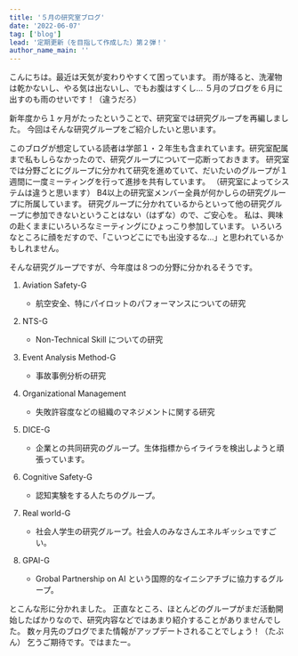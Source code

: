 ```yaml
---
title: '５月の研究室ブログ'
date: '2022-06-07'
tag: ['blog']
lead: '定期更新（を目指して作成した）第２弾！'
author_name_main: ''
---
```


こんにちは。最近は天気が変わりやすくて困っています。
雨が降ると、洗濯物は乾かないし、やる気は出ないし、でもお腹はすくし…
５月のブログを６月に出すのも雨のせいです！（違うだろ）

新年度から１ヶ月がたったということで、研究室では研究グループを再編しました。
今回はそんな研究グループをご紹介したいと思います。

このブログが想定している読者は学部１・２年生も含まれています。研究室配属まで私もしらなかったので、研究グループについて一応断っておきます。
研究室では分野ごとにグループに分かれて研究を進めていて、だいたいのグループが１週間に一度ミーティングを行って進捗を共有しています。
（研究室によってシステムは違うと思います）
B4以上の研究室メンバー全員が何かしらの研究グループに所属しています。
研究グループに分かれているからといって他の研究グループに参加できないということはない（はずな）ので、ご安心を。
私は、興味の赴くままにいろいろなミーティングにひょっこり参加しています。
いろいろなところに顔をだすので、「こいつどこにでも出没するな…」と思われているかもしれません。

そんな研究グループですが、今年度は８つの分野に分かれるそうです。

1. Aviation Safety-G
   - 航空安全、特にパイロットのパフォーマンスについての研究
1. NTS-G

   - Non-Technical Skill についての研究

1. Event Analysis Method-G

   - 事故事例分析の研究

1. Organizational Management

   - 失敗許容度などの組織のマネジメントに関する研究

1. DICE-G

   - 企業との共同研究のグループ。生体指標からイライラを検出しようと頑張っています。

1. Cognitive Safety-G

   - 認知実験をする人たちのグループ。

1. Real world-G

   - 社会人学生の研究グループ。社会人のみなさんエネルギッシュですごい。

1. GPAI-G
   - Grobal Partnership on AI という国際的なイニシアチブに協力するグループ。

とこんな形に分かれました。
正直なところ、ほとんどのグループがまだ活動開始したばかりなので、研究内容などではあまり紹介することがありませんでした。
数ヶ月先のブログでまた情報がアップデートされることでしょう！（たぶん）
乞うご期待です。ではまたー。
